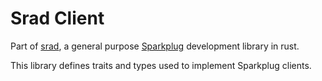 # Srad Client

Part of [srad](https://crates.io/crates/srad), a general purpose [Sparkplug](https://sparkplug.eclipse.org/) development library in rust.

This library defines traits and types used to implement Sparkplug clients.
